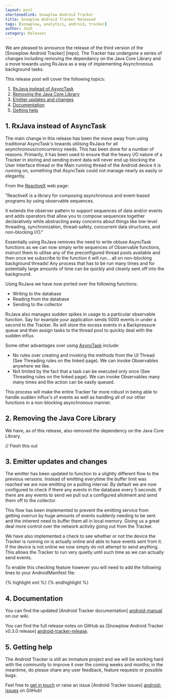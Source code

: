 ```yaml
---
layout: post
shortenedlink: Snowplow Android Tracker
title: Snowplow Android Tracker Released
tags: [snowplow, analytics, android, tracker]
author: Josh
category: Releases
---
```


We are pleased to announce the release of the third version of the [Snowplow Android Tracker] [repo]. The Tracker has undergone a series of changes including removing the dependancy on the Java Core Library and a move towards using RxJava as a way of implementing Asynchronous background tasks.

This release post will cover the following topics:

1. [RxJava instead of AsyncTask](/blog/2015/02/09/snowplow-android-tracker-0.3.0-released/#rx-java)
2. [Removing the Java Core Library](/blog/2015/02/09/snowplow-android-tracker-0.3.0-released/#remove-java-core)
3. [Emitter updates and changes](/blog/2015/02/09/snowplow-android-tracker-0.3.0-released/#emitter-changes)
4. [Documentation](/blog/2015/02/09/snowplow-android-tracker-0.3.0-released/#docs)
5. [Getting help](/blog/2015/02/09/snowplow-android-tracker-0.3.0-released/#help)

<h2><a name="rx-java">1. RxJava instead of AsyncTask</a></h2>

The main change in this release has been the move away from using traditional AsyncTask's towards utilising RxJava for all asynchronous/concurrency needs.  This has been done for a number of reasons. Primarily, it has been used to ensure that the heavy I/O nature of a Tracker in storing and sending event data will never end up blocking the User Interface thread or the Main running thread of the Android device it is running on, something that AsyncTask could not manage nearly as easily or elegantly.

From the [ReactiveX][reactive-x] web page:

"ReactiveX is a library for composing asynchronous and event-based programs by using observable sequences.

It extends the observer pattern to support sequences of data and/or events and adds operators that allow you to compose sequences together declaratively while abstracting away concerns about things like low-level threading, synchronization, thread-safety, concurrent data structures, and non-blocking I/O."

Essentially using RxJava removes the need to write obtuse AsyncTask functions as we can now simply write sequences of Observable functions, instruct them to utilise any of the preconfigured thread pools available and then once we subscribe to the function it will run... all on non-blocking background threads! Any process that has to be run many times and for potentially large amounts of time can be quickly and cleanly sent off into the background.

Using RxJava we have now ported over the following functions:

- Writing to the database
- Reading from the database
- Sending to the collector

RxJava also manages sudden spikes in usage to a particular observable function. Say for example your application sends 5000 events in under a second to the Tracker.  Rx will store the excess events in a Backpressure queue and then assign tasks to the thread pool to quickly deal with the sudden influx.

Some other advantages over using [AsyncTask][async-task] include:

- No rules over creating and invoking the methods from the UI Thread (See Threading rules on the linked page).  We can invoke Observables anywhere we like.
- Not limited by the fact that a task can be executed only once (See Threading rules on the linked page).  We can invoke Observables many many times and the action can be easily queued.

This process will make the entire Tracker far more robust in being able to handle sudden influx's of events as well as handling all of our other functions in a non-blocking asynchronous manner.

<h2><a name="emitter-changes">2. Removing the Java Core Library</a></h2>

We have, as of this release, also removed the dependency on the Java Core Library.  

// Flesh this out

<h2><a name="emitter-changes">3. Emitter updates and changes</a></h2>

The emitter has been updated to function to a slightly different flow to the previous versions.  Instead of emitting everytime the buffer limit was reached we are now emitting on a polling interval.  By default we are now configured to check if there any events in the database every 5 seconds.  If there are any events to send we pull out a configured allotment and send them off to the collector.

This flow has been implemented to prevent the emitting service from getting overrun by huge amounts of events suddenly needing to be sent and the inherent need to buffer them all in local memory. Giving us a great deal more control over the network activity going out from the Tracker.

We have also implemented a check to see whether or not the device the Tracker is running on is actually online and able to have events sent from it.  If the device is not online we now simply do not attempt to send anything.  This allows the Tracker to run very quietly until such time as we can actually send events.  

To enable this checking feature however you will need to add the following lines to your AndroidManifest file:

{% highlight xml %}
<uses-permission android:name="android.permission.ACCESS_NETWORK_STATE"/>
{% endhighlight %}

<h2><a name="docs">4. Documentation</a></h2>

You can find the updated [Android Tracker documentation] [android-manual] on our wiki.

You can find the full release notes on GitHub as [Snowplow Android Tracker v0.3.0 release] [android-tracker-release].

<h2><a name="help">5. Getting help</a></h2>

The Android Tracker is still an immature project and we will be working hard with the community to improve it over the coming weeks and months; in the meantime, do please share any user feedback, feature requests or possible bugs.

Feel free to [get in touch][talk-to-us] or raise an issue [Android Tracker issues] [android-issues] on GitHub!

[android-repo]: https://github.com/snowplow/snowplow-android-tracker

[reactive-x]: http://reactivex.io/
[async-task]: http://developer.android.com/reference/android/os/AsyncTask.html

[android-setup]: https://github.com/snowplow/snowplow/wiki/Java-Tracker-Setup
[android-manual]: https://github.com/snowplow/snowplow/wiki/Android-Tracker
[android-tracker-release]: https://github.com/snowplow/snowplow-android-tracker/releases/tag/android-0.3.0

[talk-to-us]: https://github.com/snowplow/snowplow/wiki/Talk-to-us
[android-issues]: https://github.com/snowplow/snowplow-android-tracker/issues
